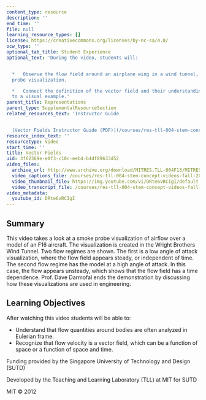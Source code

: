 ```yaml
---
content_type: resource
description: ''
end_time: ''
file: null
learning_resource_types: []
license: https://creativecommons.org/licenses/by-nc-sa/4.0/
ocw_type: ''
optional_tab_title: Student Experience
optional_text: 'During the video, students will:


  *   Observe the flow field around an airplane wing in a wind tunnel, using a smoke
  probe visualization.

  *   Connect the definition of the vector field and their understanding of flow lines
  to a visual example.'
parent_title: Representations
parent_type: SupplementalResourceSection
related_resources_text: 'Instructor Guide


  [Vector Fields Instructor Guide (PDF)](/courses/res-tll-004-stem-concept-videos-fall-2013/resources/mitres_tll-004f13_vecf_ig)'
resource_index_text: ''
resourcetype: Video
start_time: ''
title: Vector Fields
uid: 3f62369e-e0f3-c10c-eeb4-b4df89633d52
video_files:
  archive_url: http://www.archive.org/download/MITRES.TLL-004F13/MITRES_TLL-004F13_vector_fields_300k.mp4
  video_captions_file: /courses/res-tll-004-stem-concept-videos-fall-2013/53d49fadbee7550d8dcce9adb30e9edb_DRte6vRCIgI.vtt
  video_thumbnail_file: https://img.youtube.com/vi/DRte6vRCIgI/default.jpg
  video_transcript_file: /courses/res-tll-004-stem-concept-videos-fall-2013/6e4799107b9c3efcedbc01ac495755a0_DRte6vRCIgI.pdf
video_metadata:
  youtube_id: DRte6vRCIgI
---
```


Summary
-------

This video takes a look at a smoke probe visualization of airflow over a model of an F16 aircraft. The visualization is created in the Wright Brothers Wind Tunnel. Two flow regimes are shown. The first is a low angle of attack visualization, where the flow field appears steady, or independent of time. The second flow regime has the model at a high angle of attack. In this case, the flow appears unsteady, which shows that the flow field has a time dependence. Prof. Dave Darmofal ends the demonstration by discussing how these visualizations are used in engineering.

Learning Objectives
-------------------

After watching this video students will be able to:

*   Understand that flow quantities around bodies are often analyzed in Eulerian frame.
*   Recognize that flow velocity is a vector field, which can be a function of space or a function of space and time.

Funding provided by the Singapore University of Technology and Design (SUTD)

Developed by the Teaching and Learning Laboratory (TLL) at MIT for SUTD

MIT © 2012

